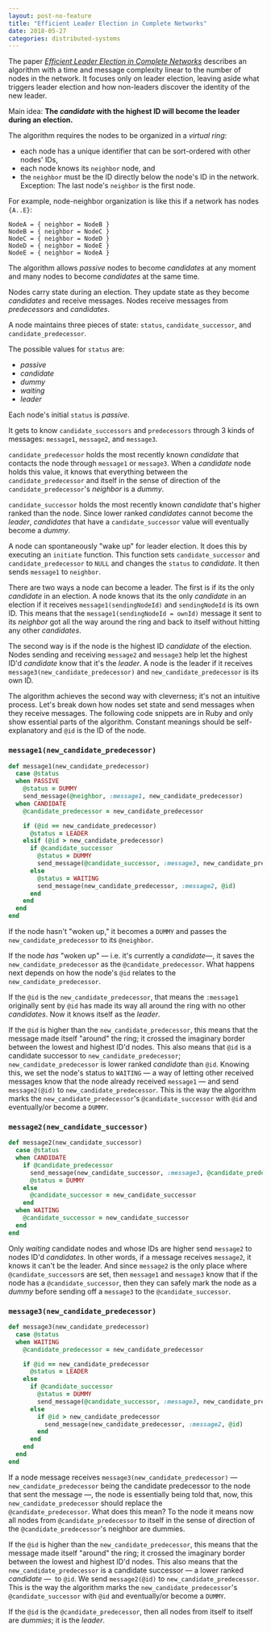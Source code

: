 ```yaml
---
layout: post-no-feature
title: "Efficient Leader Election in Complete Networks"
date: 2018-05-27
categories: distributed-systems
---
```


The paper [*Efficient Leader Election in Complete
Networks*](https://ieeexplore.ieee.org/document/1386052/?reload=true) describes
an algorithm with a time and message complexity linear to the number of nodes in
the network. It focuses only on leader election, leaving aside what triggers
leader election and how non-leaders discover the identity of the new leader.

Main idea: __The *candidate* with the highest ID will become the leader during
an election.__

The algorithm requires the nodes to be organized in a *virtual ring*:

* each node has a unique identifier that can be sort-ordered with other nodes' IDs,
* each node knows its `neighbor` node, and
* the `neighbor` must be the ID directly below the node's ID in the network.
  Exception: The last node's `neighbor` is the first node.

For example, node-neighbor organization is like this if a network has nodes
`{A..E}`:

```
NodeA = { neighbor = NodeB }
NodeB = { neighbor = NodeC }
NodeC = { neighbor = NodeD }
NodeD = { neighbor = NodeE }
NodeE = { neighbor = NodeA }
```

The algorithm allows *passive* nodes to become *candidates* at any moment and
many nodes to become *candidates* at the same time.

Nodes carry state during an election. They update state as they become
*candidates* and receive messages. Nodes receive messages from *predecessors*
and *candidates*.

A node maintains three pieces of state: `status`, `candidate_successor`, and
`candidate_predecessor`.

The possible values for `status` are:

* *passive*
* *candidate*
* *dummy*
* *waiting*
* *leader*

Each node's initial `status` is *passive*.

It gets to know `candidate_successors` and `predecessors` through 3 kinds of
messages: `message1`, `message2`, and `message3`.

`candidate_predecessor` holds the most recently known *candidate* that contacts
the node through `message1` or `message3`. When a *candidate* node holds this
value, it knows that everything between the `candidate_predecessor` and itself
in the sense of direction of the `candidate_predecessor`'s *neighbor* is a
*dummy*.

`candidate_successor` holds the most recently known *candidate* that's higher
ranked than the node. Since lower ranked *candidates* cannot become the
*leader*, *candidates* that have a `candidate_successor` value will eventually
become a *dummy*.

A node can spontaneously "wake up" for leader election. It does this by
executing an `initiate` function. This function sets `candidate_successor` and
`candidate_predecessor` to `NULL` and changes the `status` to *candidate*. It
then sends `message1` to `neighbor`.

There are two ways a node can become a leader. The first is if its the only
*candidate* in an election. A node knows that its the only *candidate* in an
election if it receives `message1(sendingNodeId)` and `sendingNodeId` is its own
ID. This means that the `message1(sendingNodeId = ownId)` message it sent to its
*neighbor* got all the way around the ring and back to itself without hitting
any other *candidates*.

The second way is if the node is the highest ID *candidate* of the election.
Nodes sending and receiving `message2` and `message3` help let the highest ID'd
*candidate* know that it's the *leader*. A node is the leader if it receives
`message3(new_candidate_predecessor)` and `new_candidate_predecessor` is its own
ID.

The algorithm achieves the second way with cleverness; it's not an intuitive
process. Let's break down how nodes set state and send messages when they
receive messages. The following code snippets are in Ruby and only show
essential parts of the algorithm. Constant meanings should be self-explanatory
and `@id` is the ID of the node.

### `message1(new_candidate_predecessor)`

```ruby
def message1(new_candidate_predecessor)
  case @status
  when PASSIVE
    @status = DUMMY
    send_message(@neighbor, :message1, new_candidate_predecessor)
  when CANDIDATE
    @candidate_predecessor = new_candidate_predecessor

    if (@id == new_candidate_predecessor)
      @status = LEADER
    elsif (@id > new_candidate_predecessor)
      if @candidate_successor
        @status = DUMMY
        send_message(@candidate_successor, :message3, new_candidate_predecessor)
      else
        @status = WAITING
        send_message(new_candidate_predecessor, :message2, @id)
      end
    end
  end
end
```

If the node hasn't "woken up," it becomes a `DUMMY` and passes the
`new_candidate_predecessor` to its `@neighbor`.

If the node *has* "woken up" — i.e. it's currently a *candidate*—, it saves the
`new_candidate_predecessor` as the `@candidate_predecessor`. What happens next depends on
how the node's `@id` relates to the `new_candidate_predecessor`.

If the `@id` is the `new_candidate_predecessor`, that means the `:message1` originally
sent by `@id` has made its way all around the ring with no other *candidates*.
Now it knows itself as the *leader*.

If the `@id` is higher than the `new_candidate_predecessor`, this means that the
message made itself "around" the ring; it crossed the imaginary border between
the lowest and highest ID'd nodes. This also means that `@id` is a candidate
successor to `new_candidate_predecessor`; `new_candidate_predecessor` is lower
ranked *candidate* than `@id`. Knowing this, we set the node's status to
`WAITING` — a way of letting other received messages know that the node already
received `message1` — and send `message2(@id)` to `new_candidate_predecessor`.
This is the way the algorithm marks the `new_candidate_predecessor`'s
`@candidate_successor` with `@id` and eventually/or become a `DUMMY`.

### `message2(new_candidate_successor)`

```ruby
def message2(new_candidate_successor)
  case @status
  when CANDIDATE
    if @candidate_predecessor
      send_message(new_candidate_successor, :message3, @candidate_predecessor)
      @status = DUMMY
    else
      @candidate_successor = new_candidate_successor
    end
  when WAITING
    @candidate_successor = new_candidate_successor
  end
end
```

Only *waiting* candidate nodes and whose IDs are higher send `message2` to nodes
ID'd *candidates*. In other words, if a message receives `message2`, it knows it
can't be the leader. And since `message2` is the only place where
`@candidate_successor`s are set, then `message1` and `message3` know that if the
node has a `@candidate_successor`, then they can safely mark the node as a
*dummy* before sending off a `message3` to the `@candidate_successor`.

### `message3(new_candidate_predecessor)`

```ruby
def message3(new_candidate_predecessor)
  case @status
  when WAITING
    @candidate_predecessor = new_candidate_predecessor

    if @id == new_candidate_predecessor
      @status = LEADER
    else
      if @candidate_successor
        @status = DUMMY
        send_message(@candidate_successor, :message3, new_candidate_predecessor)
      else
        if @id > new_candidate_predecessor
          send_message(new_candidate_predecessor, :message2, @id)
        end
      end
    end
  end
end
```

If a node message receives `message3(new_candidate_predecessor)` —
`new_candidate_predecessor` being the candidate predecessor to the node that
sent the message —, the node is essentially being told that, now, this
`new_candidate_predecessor` should replace the `@candidate_predecessor`. What
does this mean? To the node it means now all nodes from `@candidate_predecessor`
to itself in the sense of direction of the `@candidate_predecessor`'s neighbor
are dummies. 

If the `@id` is higher than the `new_candidate_predecessor`, this means that the
message made itself "around" the ring; it crossed the imaginary border between
the lowest and highest ID'd nodes. This also means that the
`new_candidate_predecessor` is a candidate successor — a lower ranked
*candidate* —  to `@id`. We send `message2(@id)` to `new_candidate_predecessor`.
This is the way the algorithm marks the `new_candidate_predecessor`'s
`@candidate_successor` with `@id` and eventually/or become a `DUMMY`.

If the `@id` is the `@candidate_predecessor`, then all nodes from itself to
itself are *dummies*; it is the *leader*.
